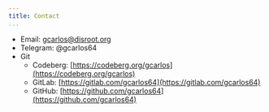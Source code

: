 ```yaml
---
title: Contact
...
```


- Email: [gcarlos@disroot.org](mailto:gcarlos@disroot.org)
- Telegram: @gcarlos64
- Git
    - Codeberg: [https://codeberg.org/gcarlos](https://codeberg.org/gcarlos)
    - GitLab: [https://gitlab.com/gcarlos64](https://gitlab.com/gcarlos64)
    - GitHub: [https://github.com/gcarlos64](https://github.com/gcarlos64)
